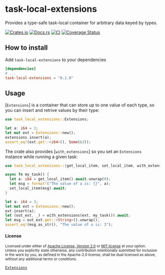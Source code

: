 # task-local-extensions

Provides a type-safe task-local container for arbitrary data keyed by types.

[![Crates.io](https://img.shields.io/crates/v/task-local-extensions.svg)](https://crates.io/crates/task-local-extensions)
[![Docs.rs](https://docs.rs/task-local-extensions/badge.svg)](https://docs.rs/task-local-extensions)
[![CI](https://github.com/TrueLayer/task-local-extensions/workflows/CI/badge.svg)](https://github.com/TrueLayer/task-local-extensions/actions)
[![Coverage Status](https://coveralls.io/repos/github/TrueLayer/task-local-extensions/badge.svg?branch=main&t=DdH5KB)](https://coveralls.io/github/TrueLayer/task-local-extensions?branch=main)

## How to install

Add `task-local-extensions` to your dependencies

```toml
[dependencies]
# ...
task-local-extensions = "0.1.0"
```

## Usage

[`Extensions`] is a container that can store up to one value of each type, so you can insert and
retrive values by their type:

```rust
use task_local_extensions::Extensions;

let a: i64 = 3;
let mut ext = Extensions::new();
extensions.insert(a);
assert_eq!(ext.get::<i64>(), Some(&3));
```

The crate also provides [`with_extensions`] so you set an `Extensions` instance while running a
given task:

```rust
use task_local_extensions::{get_local_item, set_local_item, with_extensions, Extensions};

async fn my_task() {
  let a: i64 = get_local_item().await.unwrap(0);
  let msg = format!("The value of a is: {}", a);
  set_local_item(msg).await;
}

let a: i64 = 3;
let mut ext = Extensions::new();
ext.insert(a);
let (out_ext, _) = with_extensions(ext, my_task()).await;
let msg = out_ext.get::<String>().unwrap();
assert_eq!(msg.as_str(), "The value of a is: 3");
```

#### License

<sup>
Licensed under either of <a href="LICENSE-APACHE">Apache License, Version
2.0</a> or <a href="LICENSE-MIT">MIT license</a> at your option.
</sup>

<br>

<sub>
Unless you explicitly state otherwise, any contribution intentionally submitted
for inclusion in the work by you, as defined in the Apache-2.0 license, shall be
dual licensed as above, without any additional terms or conditions.
</sub>

[`Extensions`](https://docs.rs/task-local-extensions/latest/truelayer_extensions/struct.Extensions.html)
